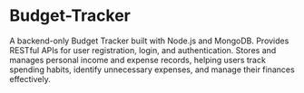 # Budget-Tracker
A backend-only Budget Tracker built with Node.js and MongoDB. Provides RESTful APIs for user registration, login, and authentication. Stores and manages personal income and expense records, helping users track spending habits, identify unnecessary expenses, and manage their finances effectively.
